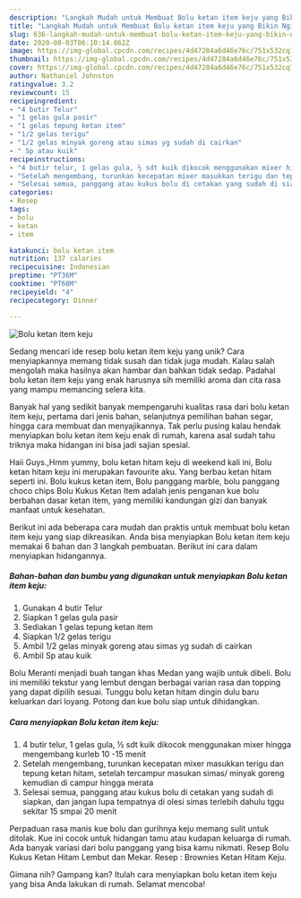 ```yaml
---
description: "Langkah Mudah untuk Membuat Bolu ketan item keju yang Bikin Ngiler"
title: "Langkah Mudah untuk Membuat Bolu ketan item keju yang Bikin Ngiler"
slug: 636-langkah-mudah-untuk-membuat-bolu-ketan-item-keju-yang-bikin-ngiler
date: 2020-08-03T06:10:14.862Z
image: https://img-global.cpcdn.com/recipes/4d47284a6d46e76c/751x532cq70/bolu-ketan-item-keju-foto-resep-utama.jpg
thumbnail: https://img-global.cpcdn.com/recipes/4d47284a6d46e76c/751x532cq70/bolu-ketan-item-keju-foto-resep-utama.jpg
cover: https://img-global.cpcdn.com/recipes/4d47284a6d46e76c/751x532cq70/bolu-ketan-item-keju-foto-resep-utama.jpg
author: Nathaniel Johnston
ratingvalue: 3.2
reviewcount: 15
recipeingredient:
- "4 butir Telur"
- "1 gelas gula pasir"
- "1 gelas tepung ketan item"
- "1/2 gelas terigu"
- "1/2 gelas minyak goreng atau simas yg sudah di cairkan"
- " Sp atau kuik"
recipeinstructions:
- "4 butir telur, 1 gelas gula, ½ sdt kuik dikocok menggunakan mixer hingga mengembang kurleb 10 -15 menit"
- "Setelah mengembang, turunkan kecepatan mixer masukkan terigu dan tepung ketan hitam, setelah tercampur masukan simas/ minyak goreng kemudian di campur hingga merata"
- "Selesai semua, panggang atau kukus bolu di cetakan yang sudah di siapkan, dan jangan lupa tempatnya di olesi simas terlebih dahulu tggu sekitar 15 smpai 20 menit"
categories:
- Resep
tags:
- bolu
- ketan
- item

katakunci: bolu ketan item 
nutrition: 137 calories
recipecuisine: Indonesian
preptime: "PT36M"
cooktime: "PT60M"
recipeyield: "4"
recipecategory: Dinner

---
```



![Bolu ketan item keju](https://img-global.cpcdn.com/recipes/4d47284a6d46e76c/751x532cq70/bolu-ketan-item-keju-foto-resep-utama.jpg)

Sedang mencari ide resep bolu ketan item keju yang unik? Cara menyiapkannya memang tidak susah dan tidak juga mudah. Kalau salah mengolah maka hasilnya akan hambar dan bahkan tidak sedap. Padahal bolu ketan item keju yang enak harusnya sih memiliki aroma dan cita rasa yang mampu memancing selera kita.

Banyak hal yang sedikit banyak mempengaruhi kualitas rasa dari bolu ketan item keju, pertama dari jenis bahan, selanjutnya pemilihan bahan segar, hingga cara membuat dan menyajikannya. Tak perlu pusing kalau hendak menyiapkan bolu ketan item keju enak di rumah, karena asal sudah tahu triknya maka hidangan ini bisa jadi sajian spesial.

Haii Guys.,Hmm yummy, bolu ketan hitam keju di weekend kali ini, Bolu ketan hitam keju ini merupakan favourite aku. Yang berbau ketan hitam seperti ini. Bolu kukus ketan item, Bolu panggang marble, bolu panggang choco chips Bolu Kukus Ketan Item adalah jenis penganan kue bolu berbahan dasar ketan item, yang memiliki kandungan gizi dan banyak manfaat untuk kesehatan.


Berikut ini ada beberapa cara mudah dan praktis untuk membuat bolu ketan item keju yang siap dikreasikan. Anda bisa menyiapkan Bolu ketan item keju memakai 6 bahan dan 3 langkah pembuatan. Berikut ini cara dalam menyiapkan hidangannya.

<!--inarticleads1-->

##### Bahan-bahan dan bumbu yang digunakan untuk menyiapkan Bolu ketan item keju:

1. Gunakan 4 butir Telur
1. Siapkan 1 gelas gula pasir
1. Sediakan 1 gelas tepung ketan item
1. Siapkan 1/2 gelas terigu
1. Ambil 1/2 gelas minyak goreng atau simas yg sudah di cairkan
1. Ambil  Sp atau kuik


Bolu Meranti menjadi buah tangan khas Medan yang wajib untuk dibeli. Bolu ini memiliki tekstur yang lembut dengan berbagai varian rasa dan topping yang dapat dipilih sesuai. Tunggu bolu ketan hitam dingin dulu baru keluarkan dari loyang. Potong dan kue bolu siap untuk dihidangkan. 

<!--inarticleads2-->

##### Cara menyiapkan Bolu ketan item keju:

1. 4 butir telur, 1 gelas gula, ½ sdt kuik dikocok menggunakan mixer hingga mengembang kurleb 10 -15 menit
1. Setelah mengembang, turunkan kecepatan mixer masukkan terigu dan tepung ketan hitam, setelah tercampur masukan simas/ minyak goreng kemudian di campur hingga merata
1. Selesai semua, panggang atau kukus bolu di cetakan yang sudah di siapkan, dan jangan lupa tempatnya di olesi simas terlebih dahulu tggu sekitar 15 smpai 20 menit


Perpaduan rasa manis kue bolu dan gurihnya keju memang sulit untuk ditolak. Kue ini cocok untuk hidangan tamu atau kudapan keluarga di rumah. Ada banyak variasi dari bolu panggang yang bisa kamu nikmati. Resep Bolu Kukus Ketan Hitam Lembut dan Mekar. Resep : Brownies Ketan Hitam Keju. 

Gimana nih? Gampang kan? Itulah cara menyiapkan bolu ketan item keju yang bisa Anda lakukan di rumah. Selamat mencoba!
